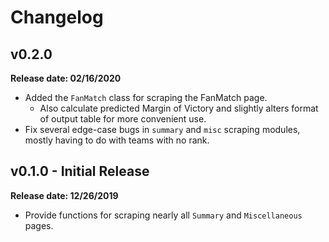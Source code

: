 # Changelog

## v0.2.0

**Release date: 02/16/2020**

 - Added the `FanMatch` class for scraping the FanMatch page.
   - Also calculate predicted Margin of Victory and slightly alters format of output table for more convenient use.
 - Fix several edge-case bugs in `summary` and `misc` scraping modules, mostly having to do with teams with no rank.


## v0.1.0 - Initial Release

**Release date: 12/26/2019**

 - Provide functions for scraping nearly all `Summary` and `Miscellaneous` pages.